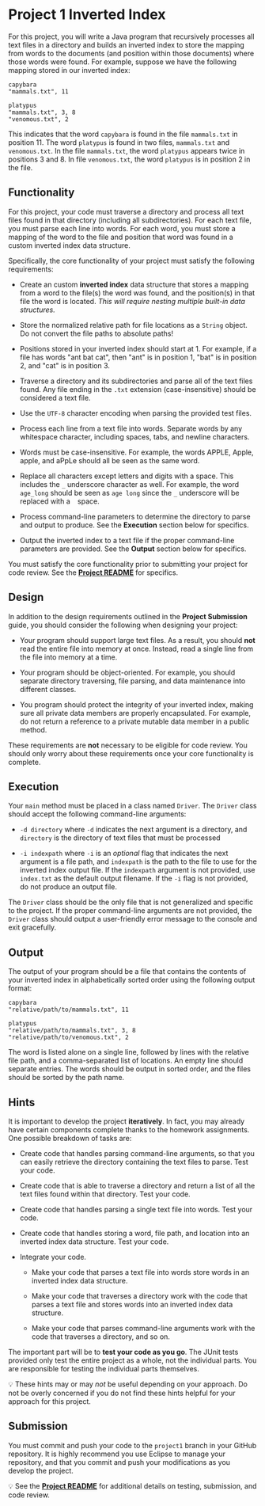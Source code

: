Project 1 Inverted Index
=================================================

For this project, you will write a Java program that recursively processes all text files in a directory and builds an inverted index to store the mapping from words to the documents (and position within those documents) where those words were found. For example, suppose we have the following mapping stored in our inverted index:

```
capybara
"mammals.txt", 11

platypus
"mammals.txt", 3, 8
"venomous.txt", 2
```

This indicates that the word `capybara` is found in the file `mammals.txt` in position 11. The word `platypus` is found in two files, `mammals.txt` and `venomous.txt`. In the file `mammals.txt`, the word `platypus` appears twice in positions 3 and 8. In file `venomous.txt`, the word `platypus` is in position 2 in the file.

## Functionality ##

For this project, your code must traverse a directory and process all text files found in that directory (including all subdirectories). For each text file, you must parse each line into words. For each word, you must store a mapping of the word to the file and position that word was found in a custom inverted index data structure.

Specifically, the core functionality of your project must satisfy the following requirements:

- Create an custom **inverted index** data structure that stores a mapping from a word to the file(s) the word was found, and the position(s) in that file the word is located. *This will require nesting multiple built-in data structures.*

- Store the normalized relative path for file locations as a `String` object. Do not convert the file paths to absolute paths!

- Positions stored in your inverted index should start at 1. For example, if a file has words "ant bat cat", then "ant" is in position 1, "bat" is in position 2, and "cat" is in position 3.

- Traverse a directory and its subdirectories and parse all of the text files found. Any file ending in the `.txt` extension (case-insensitive) should be considered a text file.

- Use the `UTF-8` character encoding when parsing the provided test files.

- Process each line from a text file into words. Separate words by any whitespace character, including spaces, tabs, and newline characters.

- Words must be case-insensitive. For example, the words APPLE, Apple, apple, and aPpLe should all be seen as the same word.

- Replace all characters except letters and digits with a space. This includes the `_` underscore character as well. For example, the word `age_long` should be seen as `age long` since the `_` underscore will be replaced with a ` ` space.

- Process command-line parameters to determine the directory to parse and output to produce. See the **Execution** section below for specifics.

- Output the inverted index to a text file if the proper command-line parameters are provided. See the **Output** section below for specifics.

You must satisfy the core functionality prior to submitting your project for code review. See the **[Project README](../README.md)** for specifics.

## Design ##

In addition to the design requirements outlined in the **Project Submission** guide, you should consider the following when designing your project:

- Your program should support large text files. As a result, you should **not** read the entire file into memory at once. Instead, read a single line from the file into memory at a time.

- Your program should be object-oriented. For example, you should separate directory traversing, file parsing, and data maintenance into different classes.

- You program should protect the integrity of your inverted index, making sure all private data members are properly encapsulated. For example, do not return a reference to a private mutable data member in a public method.

These requirements are **not** necessary to be eligible for code review. You should only worry about these requirements once your core functionality is complete.

## Execution ##

Your `main` method must be placed in a class named `Driver`. The `Driver` class should accept the following command-line arguments:

- `-d directory` where `-d` indicates the next argument is a directory, and `directory` is the directory of text files that must be processed

- `-i indexpath` where `-i` is an *optional* flag that indicates the next argument is a file path, and `indexpath` is the path to the file to use for the inverted index output file. If the `indexpath` argument is not provided, use `index.txt` as the default output filename. If the `-i` flag is not provided, do not produce an output file.

The `Driver` class should be the only file that is not generalized and specific to the project. If the proper command-line arguments are not provided, the `Driver` class should output a user-friendly error message to the console and exit gracefully.

## Output ##

The output of your program should be a file that contains the contents of your inverted index in alphabetically sorted order using the following output format:

```
capybara
"relative/path/to/mammals.txt", 11

platypus
"relative/path/to/mammals.txt", 3, 8
"relative/path/to/venomous.txt", 2
```

The word is listed alone on a single line, followed by lines with the relative file path, and a comma-separated list of locations. An empty line should separate entries. The words should be output in sorted order, and the files should be sorted by the path name.

## Hints ##

It is important to develop the project **iteratively**. In fact, you may already have certain components complete thanks to the homework assignments. One possible breakdown of tasks are:

- Create code that handles parsing command-line arguments, so that you can easily retrieve the directory containing the text files to parse. Test your code.

- Create code that is able to traverse a directory and return a list of all the text files found within that directory. Test your code.

- Create code that handles parsing a single text file into words. Test your code.

- Create code that handles storing a word, file path, and location into an inverted index data structure. Test your code.

- Integrate your code. 
 
    - Make your code that parses a text file into words store words in an inverted index data structure.
    
    - Make your code that traverses a directory work with the code that parses a text file and stores words into an inverted index data structure.
    
    - Make your code that parses command-line arguments work with the code that traverses a directory, and so on.

The important part will be to **test your code as you go**. The JUnit tests provided only test the entire project as a whole, not the individual parts. You are responsible for testing the individual parts themselves.

:bulb: These hints may or may _not_ be useful depending on your approach. Do not be overly concerned if you do not find these hints helpful for your approach for this project.

## Submission ##

You must commit and push your code to the `project1` branch in your GitHub repository. It is highly recommend you use Eclipse to manage your repository, and that you commit and push your modifications as you develop the project.

:bulb: See the **[Project README](../README.md)** for additional details on testing, submission, and code review.
